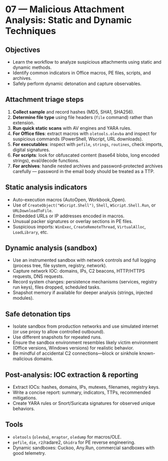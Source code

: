 # 07 — Malicious Attachment Analysis: Static and Dynamic Techniques

## Objectives
- Learn the workflow to analyze suspicious attachments using static and dynamic methods.
- Identify common indicators in Office macros, PE files, scripts, and archives.
- Safely perform dynamic detonation and capture observables.

## Attachment triage steps
1. **Collect sample** and record hashes (MD5, SHA1, SHA256).
2. **Determine file type** using file headers (`file` command) rather than extension.
3. **Run quick static scans** with AV engines and YARA rules.
4. **For Office files**: extract macros with `oletools.olevba` and inspect for suspicious commands (PowerShell, Wscript, URL downloads).
5. **For executables**: inspect with `pefile`, `strings`, `routines`, check imports, digital signatures.
6. **For scripts**: look for obfuscated content (base64 blobs, long encoded strings), eval/decode functions.
7. **For archives**: handle nested archives and password-protected archives carefully — password in the email body should be treated as a TTP.

## Static analysis indicators
- Auto-execution macros (AutoOpen, Workbook_Open).
- Use of `CreateObject("WScript.Shell")`, `Shell`, `WScript.Shell.Run`, or `URLDownloadToFile`.
- Embedded URLs or IP addresses encoded in macros.
- Unusual packer signatures or overlay sections in PE files.
- Suspicious imports: `WinExec`, `CreateRemoteThread`, `VirtualAlloc`, `LoadLibrary`, etc.

## Dynamic analysis (sandbox)
- Use an instrumented sandbox with network controls and full logging (process tree, file system, registry, network).
- Capture network IOC: domains, IPs, C2 beacons, HTTP/HTTPS requests, DNS requests.
- Record system changes: persistence mechanisms (services, registry run keys), files dropped, scheduled tasks.
- Snapshot memory if available for deeper analysis (strings, injected modules).

## Safe detonation tips
- Isolate sandbox from production networks and use simulated internet (or use proxy to allow controlled outbound).
- Use different snapshots for repeated runs.
- Ensure the sandbox environment resembles likely victim environment (Office versions, Windows versions) for realistic behavior.
- Be mindful of accidental C2 connections—block or sinkhole known-malicious domains.

## Post-analysis: IOC extraction & reporting
- Extract IOCs: hashes, domains, IPs, mutexes, filenames, registry keys.
- Write a concise report: summary, indicators, TTPs, recommended mitigations.
- Create YARA rules or Snort/Suricata signatures for observed unique behaviors.

## Tools
- `oletools` (`olevba`), `mraptor`, `oledump` for macros/OLE.
- `pefile`, `die`, `r2`/radare2, `Ghidra` for PE reverse engineering.
- Dynamic sandboxes: Cuckoo, Any.Run, commercial sandboxes with good telemetry.
